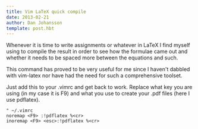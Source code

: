 ```yaml
---
title: Vim LaTeX quick compile
date: 2013-02-21
author: Dan Johansson
template: post.hbt
---
```


Whenever it is time to write assignments or whatever in LaTeX I find myself using to compile the result in order to see how the formulae came out and whether it needs to be spaced more between the equations and such.

This command has proved to be very useful for me since I haven't dabbled with vim-latex nor have had the need for such a comprehensive toolset.

Just add this to your .vimrc and get back to work. Replace what key you are using (in my case it is F9) and what you use to create your .pdf files (here I use pdflatex).

```vim
" ~/.vimrc
noremap <F9> :!pdflatex %<cr>
inoremap <F9> <esc>:!pdflatex %<cr>
```
